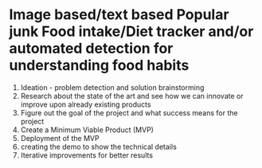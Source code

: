 # Image based/text based Popular junk Food intake/Diet tracker and/or automated detection for understanding food habits

1. Ideation - problem detection and solution brainstorming
2. Research about the state of the art and see how we can innovate or improve upon already existing products 
3. Figure out the goal of the project and what success means for the project 
4. Create a Minimum Viable Product (MVP)
5. Deployment of the MVP 
6. creating the demo to show the technical details 
7. Iterative improvements for better results
